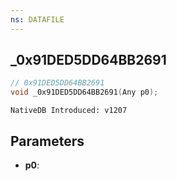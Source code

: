 ```yaml
---
ns: DATAFILE
---
```

## _0x91DED5DD64BB2691

```c
// 0x91DED5DD64BB2691
void _0x91DED5DD64BB2691(Any p0);
```

```
NativeDB Introduced: v1207
```

## Parameters
* **p0**:
